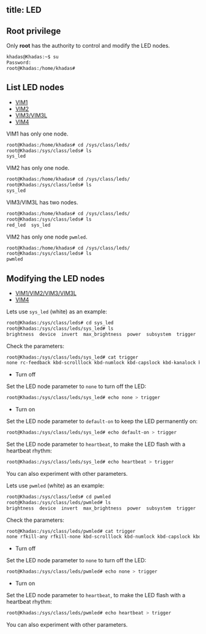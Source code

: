 title: LED
---

## Root privilege

Only **root** has the authority to control and modify the LED nodes.

```bash
khadas@Khadas:~$ su
Password:
root@Khadas:/home/khadas#
```

## List LED nodes

<ul class="nav nav-tabs" id="myTab" role="tablist">
  <li class="nav-item" role="presentation">
    <a class="nav-link active" id="home-tab" data-toggle="tab" href="#vim1-node" role="tab" aria-controls="vim1" aria-selected="true">VIM1</a>
  </li>
  <li class="nav-item" role="presentation">
    <a class="nav-link" id="profile-tab" data-toggle="tab" href="#vim2-node" role="tab" aria-controls="vim2" aria-selected="false">VIM2</a>
  </li>
  <li class="nav-item" role="presentation">
    <a class="nav-link" id="contact-tab" data-toggle="tab" href="#vim3-node" role="tab" aria-controls="vim3" aria-selected="false">VIM3/VIM3L</a>
  </li>
  <li class="nav-item" role="presentation">
    <a class="nav-link" id="contact-tab" data-toggle="tab" href="#vim4-node" role="tab" aria-controls="vim4" aria-selected="false">VIM4</a>
  </li>
</ul>
<div class="tab-content" id="myTabContent">
  <div class="tab-pane fade show active" id="vim1-node" role="tabpanel" aria-labelledby="vim1-tab">
  
  VIM1 has only one node.

  ```bash
  root@Khadas:/home/khadas# cd /sys/class/leds/
  root@Khadas:/sys/class/leds# ls
  sys_led
  ```
  </div>
  <div class="tab-pane fade" id="vim2-node" role="tabpanel" aria-labelledb="vim2-tab">

  VIM2 has only one node.

  ```bash
  root@Khadas:/home/khadas# cd /sys/class/leds/
  root@Khadas:/sys/class/leds# ls
  sys_led
  ```
  </div>
  <div class="tab-pane fade" id="vim3-node" role="tabpanel" aria-labelledby="vim3-tab">

  VIM3/VIM3L has two nodes.

  ```bash
  root@Khadas:/home/khadas# cd /sys/class/leds/
  root@Khadas:/sys/class/leds# ls
  red_led  sys_led
  ```
  </div>
  <div class="tab-pane fade" id="vim4-node" role="tabpanel" aria-labelledby="vim4-tab">

  VIM2 has only one node `pwmled`.

  ```bash
  root@Khadas:/home/khadas# cd /sys/class/leds/
  root@Khadas:/sys/class/leds# ls
  pwmled
  ```
  </div>
</div>


## Modifying the LED nodes


<ul class="nav nav-tabs" id="myTab" role="tablist">
  <li class="nav-item" role="presentation">
    <a class="nav-link active" id="home-tab" data-toggle="tab" href="#vim1" role="tab" aria-controls="vim1" aria-selected="true">VIM1/VIM2/VIM3/VIM3L</a>
  </li>
  <li class="nav-item" role="presentation">
    <a class="nav-link" id="contact-tab" data-toggle="tab" href="#vim4" role="tab" aria-controls="vim4" aria-selected="false">VIM4</a>
  </li>
</ul>
<div class="tab-content" id="myTabContent">
  <div class="tab-pane fade show active" id="vim1" role="tabpanel" aria-labelledby="vim1-tab">

Lets use `sys_led` (white) as an example:

```bash
root@Khadas:/sys/class/leds# cd sys_led
root@Khadas:/sys/class/leds/sys_led# ls
brightness  device  invert  max_brightness  power  subsystem  trigger  uevent
```

Check the parameters:

```bash
root@Khadas:/sys/class/leds/sys_led# cat trigger
none rc-feedback kbd-scrolllock kbd-numlock kbd-capslock kbd-kanalock kbd-shiftlock kbd-altgrlock kbd-ctrllock kbd-altlock kbd-shiftllock kbd-shiftrlock kbd-ctrlllock kbd-ctrlrlock timer oneshot [heartbeat] backlight gpio cpu0 cpu1 cpu2 cpu3 cpu4 cpu5 default-on transient panic rc_feedback emmc sd sdio rfkill0 rfkill1 rfkill2 rfkill3
```

* Turn off

Set the LED node parameter to `none` to turn off the LED:

```bash
root@Khadas:/sys/class/leds/sys_led# echo none > trigger
```

* Turn on

Set the LED node parameter to `default-on` to keep the LED permanently on:

```bash
root@Khadas:/sys/class/leds/sys_led# echo default-on > trigger
```

Set the LED node parameter to `heartbeat`, to make the LED flash with a heartbeat rhythm:

```bash
root@Khadas:/sys/class/leds/sys_led# echo heartbeat > trigger
```

You can also experiment with other parameters.                                                                                                                                            

  </div>
  <div class="tab-pane fade" id="vim4" role="tabpanel" aria-labelledby="vim4-tab">

Lets use `pwmled` (white) as an example:

```bash
root@Khadas:/sys/class/leds# cd pwmled
root@Khadas:/sys/class/leds/pwmled# ls
brightness  device  invert  max_brightness  power  subsystem  trigger  uevent
```

Check the parameters:

```bash
root@Khadas:/sys/class/leds/pwmled# cat trigger
none rfkill-any rfkill-none kbd-scrolllock kbd-numlock kbd-capslock kbd-kanalock kbd-shiftlock kbd-altgrlock kbd-ctrllock kbd-altlock kbd-shiftllock kbd-shiftrlock kbd-ctrlllock kbd-ctrlrlock khadas-bat-charging-or-full khadas-bat-charging [khadas-bat-full] khadas-bat-charging-blink-full-solid mmc0 mmc1 mmc2 timer oneshot heartbeat rfkill0 rfkill1 rfkill2 rfkill3
```

* Turn off

Set the LED node parameter to `none` to turn off the LED:

```bash
root@Khadas:/sys/class/leds/pwmled# echo none > trigger
```

* Turn on

Set the LED node parameter to `heartbeat`, to make the LED flash with a heartbeat rhythm:

```bash
root@Khadas:/sys/class/leds/pwmled# echo heartbeat > trigger
```

You can also experiment with other parameters.                                                                                                                                            

  </div>
</div>

